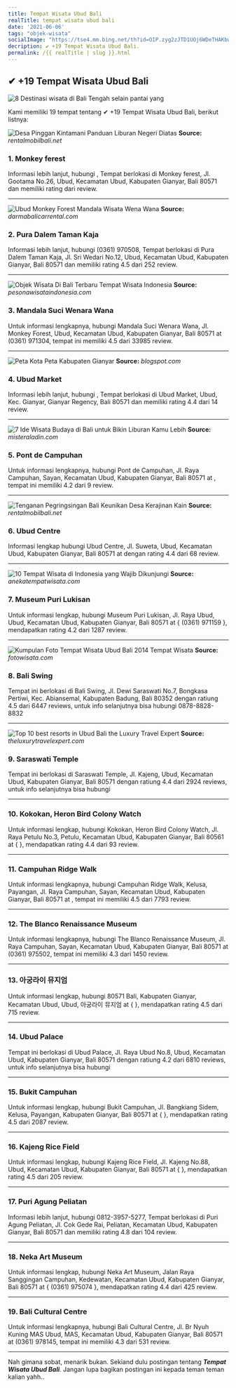 ```yaml
---
title: Tempat Wisata Ubud Bali
realTitle: tempat wisata ubud bali
date: '2021-06-06'
tags: "objek-wisata"
socialImage: "https://tse4.mm.bing.net/th?id=OIP.zyg2zJTD1UOj6WDeTHAKbwHaJ4&amp;pid=15.1"
decription: ✔ +19 Tempat Wisata Ubud Bali.
permalink: /{{ realTitle | slug }}.html
---
```


## ✔ +19 Tempat Wisata Ubud Bali

![8 Destinasi wisata di Bali Tengah selain pantai yang ](https://cdn-brilio-net.akamaized.net/news/2020/12/08/196886/1367791-destinasi-wisata-di-bali-tengah.jpg)



Kami memiliki 19 tempat tentang ✔ +19 Tempat Wisata Ubud Bali, berikut listnya:



![Desa Pinggan Kintamani  Panduan Liburan Negeri Diatas ](https://tse3.mm.bing.net/th?id=OIP.0k_UoNL5lkvRqtToYjRAywHaD4&amp;pid=15.1)
**Source:** _rentalmobilbali.net_


### 1. Monkey ferest



Informasi lebih lanjut, hubungi , Tempat berlokasi di Monkey ferest, Jl. Gootama No.26, Ubud, Kecamatan Ubud, Kabupaten Gianyar, Bali 80571 dan memiliki rating  dari  review.

---


![Ubud Monkey Forest  Mandala Wisata Wena Wana](https://tse2.mm.bing.net/th?id=OIP.jFmXEwZ5imBgXLTd0PylAwHaFX&amp;pid=15.1)
**Source:** _darmabalicarrental.com_


### 2. Pura Dalem Taman Kaja



Informasi lebih lanjut, hubungi (0361) 970508, Tempat berlokasi di Pura Dalem Taman Kaja, Jl. Sri Wedari No.12, Ubud, Kecamatan Ubud, Kabupaten Gianyar, Bali 80571 dan memiliki rating 4.5 dari 252 review.

---


![Objek Wisata Di Bali Terbaru  Tempat Wisata Indonesia](https://tse2.mm.bing.net/th?id=OIP.P6WE2zoK_pQFtdpFgAIGfAHaGD&amp;pid=15.1)
**Source:** _pesonawisataindonesia.com_


### 3. Mandala Suci Wenara Wana



Untuk informasi lengkapnya, hubungi Mandala Suci Wenara Wana, Jl. Monkey Forest, Ubud, Kecamatan Ubud, Kabupaten Gianyar, Bali 80571 at (0361) 971304, tempat ini memiliki 4.5 dari 33985 review.

---


![Peta Kota Peta Kabupaten Gianyar](https://tse4.mm.bing.net/th?id=OIP.S3Q6kKRFBAPTOHfR6Lj6VAHaD4&amp;pid=15.1)
**Source:** _blogspot.com_


### 4. Ubud Market



Informasi lebih lanjut, hubungi , Tempat berlokasi di Ubud Market, Ubud, Kec. Gianyar, Gianyar Regency, Bali 80571 dan memiliki rating 4.4 dari 14 review.

---


![7 Ide Wisata Budaya di Bali untuk Bikin Liburan Kamu Lebih ](https://tse2.mm.bing.net/th?id=OIP.eOK-nFIAO8_Rt7Y9iZq55gHaE8&amp;pid=15.1)
**Source:** _misteraladin.com_


### 5. Pont de Campuhan



Untuk informasi lengkapnya, hubungi Pont de Campuhan, Jl. Raya Campuhan, Sayan, Kecamatan Ubud, Kabupaten Gianyar, Bali 80571 at , tempat ini memiliki 4.2 dari 9 review.

---


![Tenganan Pegringsingan Bali Keunikan Desa Kerajinan Kain ](https://tse4.mm.bing.net/th?id=OIP.fDDT6FszUDLNz-nDGbgL4wHaD4&amp;pid=15.1)
**Source:** _rentalmobilbali.net_


### 6. Ubud Centre



Informasi lengkap hubungi Ubud Centre, Jl. Suweta, Ubud, Kecamatan Ubud, Kabupaten Gianyar, Bali 80571 at  dengan rating 4.4 dari 68 review.

---


![10 Tempat Wisata di Indonesia yang Wajib Dikunjungi](https://tse2.mm.bing.net/th?id=OIP.BMmA361zmGxYMLdxnSt0CgHaD7&amp;pid=15.1)
**Source:** _anekatempatwisata.com_


### 7. Museum Puri Lukisan



Untuk informasi lengkap, hubungi Museum Puri Lukisan, Jl. Raya Ubud, Ubud, Kecamatan Ubud, Kabupaten Gianyar, Bali 80571 at { (0361) 971159 }, mendapatkan rating 4.2 dari 1287 review.

---


![Kumpulan Foto Tempat Wisata Ubud Bali 2014  Tempat Wisata](https://tse2.mm.bing.net/th?id=OIP.ebTe3ZIucpZCTiHDdPesSwAAAA&amp;pid=15.1)
**Source:** _fotowisata.com_


### 8. Bali Swing



Tempat ini berlokasi di Bali Swing, Jl. Dewi Saraswati No.7, Bongkasa Pertiwi, Kec. Abiansemal, Kabupaten Badung, Bali 80352 dengan ratiung 4.5 dari 6447 reviews, untuk info selanjutnya bisa hubungi 0878-8828-8832

---


![Top 10 best resorts in Ubud Bali  the Luxury Travel Expert](https://tse4.mm.bing.net/th?id=OIP.xsWL_XioiDVlFSMpLW8MYwHaEK&amp;pid=15.1)
**Source:** _theluxurytravelexpert.com_


### 9. Saraswati Temple



Tempat ini berlokasi di Saraswati Temple, Jl. Kajeng, Ubud, Kecamatan Ubud, Kabupaten Gianyar, Bali 80571 dengan ratiung 4.4 dari 2924 reviews, untuk info selanjutnya bisa hubungi 

---


### 10. Kokokan, Heron Bird Colony Watch



Untuk informasi lengkap, hubungi Kokokan, Heron Bird Colony Watch, Jl. Raya Petulu No.3, Petulu, Kecamatan Ubud, Kabupaten Gianyar, Bali 80561 at {  }, mendapatkan rating 4.4 dari 93 review.

---


### 11. Campuhan Ridge Walk



Untuk informasi lengkapnya, hubungi Campuhan Ridge Walk, Kelusa, Payangan, Jl. Raya Campuhan, Sayan, Kecamatan Ubud, Kabupaten Gianyar, Bali 80571 at , tempat ini memiliki 4.5 dari 7793 review.

---


### 12. The Blanco Renaissance Museum



Untuk informasi lengkapnya, hubungi The Blanco Renaissance Museum, Jl. Raya Campuhan, Sayan, Kecamatan Ubud, Kabupaten Gianyar, Bali 80571 at (0361) 975502, tempat ini memiliki 4.3 dari 1450 review.

---


### 13. 아궁라이 뮤지엄



Untuk informasi lengkap, hubungi 80571 Bali, Kabupaten Gianyar, Kecamatan Ubud, Ubud, 아궁라이 뮤지엄 at {  }, mendapatkan rating 4.5 dari 715 review.

---


### 14. Ubud Palace



Tempat ini berlokasi di Ubud Palace, Jl. Raya Ubud No.8, Ubud, Kecamatan Ubud, Kabupaten Gianyar, Bali 80571 dengan ratiung 4.2 dari 6810 reviews, untuk info selanjutnya bisa hubungi 

---


### 15. Bukit Campuhan



Untuk informasi lengkap, hubungi Bukit Campuhan, Jl. Bangkiang Sidem, Kelusa, Payangan, Kabupaten Gianyar, Bali 80571 at {  }, mendapatkan rating 4.5 dari 2087 review.

---


### 16. Kajeng Rice Field



Untuk informasi lengkap, hubungi Kajeng Rice Field, Jl. Kajeng No.88, Ubud, Kecamatan Ubud, Kabupaten Gianyar, Bali 80571 at {  }, mendapatkan rating 4.5 dari 205 review.

---


### 17. Puri Agung Peliatan



Informasi lebih lanjut, hubungi 0812-3957-5277, Tempat berlokasi di Puri Agung Peliatan, Jl. Cok Gede Rai, Peliatan, Kecamatan Ubud, Kabupaten Gianyar, Bali 80571 dan memiliki rating 4.8 dari 104 review.

---


### 18. Neka Art Museum



Untuk informasi lengkap, hubungi Neka Art Museum, Jalan Raya Sanggingan Campuhan, Kedewatan, Kecamatan Ubud, Kabupaten Gianyar, Bali 80571 at { (0361) 975074 }, mendapatkan rating 4.4 dari 425 review.

---


### 19. Bali Cultural Centre



Untuk informasi lengkapnya, hubungi Bali Cultural Centre, Jl. Br Nyuh Kuning MAS Ubud, MAS, Kecamatan Ubud, Kabupaten Gianyar, Bali 80571 at (0361) 978145, tempat ini memiliki 4.3 dari 531 review.

---









Nah gimana sobat, menarik bukan. Sekiand dulu postingan tentang ***Tempat Wisata Ubud Bali***. Jangan lupa bagikan postingan ini kepada teman teman kalian yahh..
